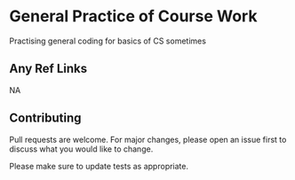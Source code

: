 # General Practice of Course Work

Practising general coding for basics of CS sometimes  

## Any Ref Links

NA

## Contributing

Pull requests are welcome. For major changes, please open an issue first to discuss what you would like to change.

Please make sure to update tests as appropriate.
